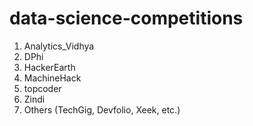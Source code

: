 # data-science-competitions

1. Analytics_Vidhya
2. DPhi
3. HackerEarth
4. MachineHack
5. topcoder
6. Zindi
7. Others (TechGig, Devfolio, Xeek, etc.)
